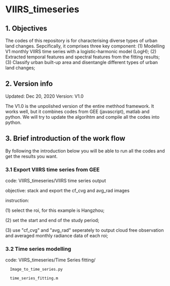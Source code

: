 # VIIRS_timeseries

## 1. Objectives

The codes of this repository is for characterising diverse types of urban land changes. Sepcifically, it comprises three key component:
(1) Modelling V1 monthly VIIRS time series with a logistic-harmonic model (LogH);
(2) Extracted temporal features and spectral features from the fitting results;
(3) Classify urban built-up area and disentangle different types of urban land changes;

## 2. Version info

Updated: Dec 20, 2020
Version: V1.0

The V1.0 is the unpolished version of the entire methhod framework. It works well, but it combines codes from GEE (javascript), matlab and python. We will try to update the algorihtm and compile all the codes into python.

## 3. Brief introduction of the work flow

By following the introduction below you will be able to run all the codes and get the results you want.

### 3.1 Export VIIRS time series from GEE

code: VIIRS_timeseries/VIIRS time series output

objective: stack and export the cf_cvg and avg_rad images

instruction: 

(1) select the roi, for this example is Hangzhou;

(2) set the start and end of the study period;

(3) use "cf_cvg" and "avg_rad" seperately to output cloud free observation and averaged monthly radiance data of each roi;


### 3.2 Time series modelling 
code: VIIRS_timeseries/Time Series fitting/

      Image_to_time_series.py
      
      time_series_fitting.m

      
